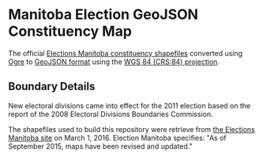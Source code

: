 # Manitoba Election GeoJSON Constituency Map

The official [Elections Manitoba constituency shapefiles](http://www.electionsmanitoba.ca/en/Resources/Maps) converted using [Ogre](https://ogre.adc4gis.com/) to [GeoJSON format](http://geojson.org/) using the [WGS 84 (CRS:84) projection](http://spatialreference.org/ref/epsg/wgs-84/).

## Boundary Details

New electoral divisions came into effect for the 2011 election based on the report of the 2008 Electoral Divisions Boundaries Commission.

The shapefiles used to build this repository were retrieve from [the Elections Manitoba site](http://www.electionsmanitoba.ca/en/Resources/Maps) on March 1, 2016. Election Manitoba specifies: "As of September 2015, maps have been revised and updated."
